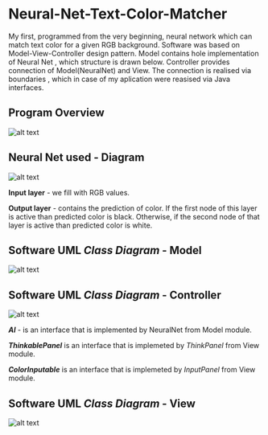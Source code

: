 # Neural-Net-Text-Color-Matcher
My first, programmed from the very beginning, neural network which can match text color for a given RGB background. 
Software was based on Model-View-Controller design pattern. Model contains hole implementation of Neural Net
, which structure is drawn below. Controller provides connection of Model(NeuralNet) and View. The connection is realised via boundaries
, which in case of my aplication were reasised via Java interfaces.

## Program Overview
![alt text](https://jlygtg.db.files.1drv.com/y4ma1P--LTuYUXYnJNWiWlQtz5gOw42wgzZuABvvEZLuyzA2X8Hc5UA3dOdVYIhNSHvP1JzyjJze4_AcEeNMS9jXSLO42vmuu6XhtN6ANwUy4h0yUCx5bXZxoNBIKCV7VwP4yuWy6K2QIjhGfLAuOgBH5XeyMJKs34dJe06W95p8BXyoGkfxzd3v4siGG_Kw8IMchCNgIUSswcb_wCKcV88aQ/NeuralNetOver.gif?download&psid=1)

## Neural Net used - Diagram
![alt text](https://db3pap002files.storage.live.com/y4m3mwm_2IaGQfFWatTSsQwlXPD1dU5qjtbGMex2kKNK9StLmgaFgn7f252hTd8jveYMewrOn890d5wxIBm_T3uE1jK4gs8u_YnT1S40NCY6EEQEbkkCinOT3u05VYYXtbqtDVAN_Fb2XhaTn96GyQgYGAOha78Q6w--kAST3FUEVAdeF9EiA_3RcnAcuCY4LDuNvE7nVIPKnid5kCHsTga2Q/neuralnetimg.JPG?psid=1&width=951&height=328)

**Input layer** - we fill with RGB values.

**Output layer** - contains the prediction of color. If the first node of this layer is active than predicted color is black. Otherwise, if the
second node of that layer is active than predicted color is white.

## Software UML *Class Diagram* - Model
![alt text](https://db3pap002files.storage.live.com/y4mpZIL0KL3XD26eq3XyzM_zpQeY8MhUJHlYZoXvDnPakSer1WhqUcHqIdWkW-7Xj6y4F34a7ArLFWWV7oYJTgLtMfen8PBioRFKCsrntaWGDHZ031Nmnlwq13XxC29bWPiq1AHi2ay5JjNsGf49lwsbDp5AZurN5kQZFBq-rmoTddvtn9F6m2OfycUru9OgYpf5vTG002wX2veUTiIS7JQQQ/Model__Model_0.jpg?psid=1&width=976&height=848)

## Software UML *Class Diagram* - Controller
![alt text](https://db3pap002files.storage.live.com/y4mq4EI3JWhBJbh8TWQ7uJzp5cgycgo8lOjBDGuJkUMGdVAnmVYpgCUtg_ZIpuv1hzd7P1IaqwzKfy6VjFKM179wIqHWKluxbAkbzXdnbHxnXmytdzsbyXx59nZS0MJXcHxUuBibdDvhGZURoAtQO03E0NsC7omIYsaN5XAkLRoXKSX5NTGj_oOcTqvfnu4_17Kp4NLS_TGR4gDbTZgmwiSUg/Controller__Controller_1.jpg?psid=1&width=943&height=490)

**_AI_** - is an interface that is implemented by NeuralNet from Model module.

**_ThinkablePanel_** is an interface that is implemeted by *ThinkPanel* from View module.

**_ColorInputable_** is an interface that is implemeted by *InputPanel* from View module.

## Software UML *Class Diagram* - View
![alt text](https://db3pap002files.storage.live.com/y4m0n0f073hlI0SJ39dKyJNcQPvgirqBb8J8Nno-JYapmbq4RpOX3OG-aegLCSk8U0hOf5rsClfb_nQLeCR4vugWZK2rg-4xbByvJPi9OOWheeR5OUWvEEs5oLqGfDIAmOVIk1x8HaDb4nal2ECnuJxRGS2-qAkt802WrvLcRj-P9eShOyJm0znLUbS4flFUpKkOW9UrHF383jD-aNQeKBbhw/View__View_2.jpg?psid=1&width=842&height=769)
